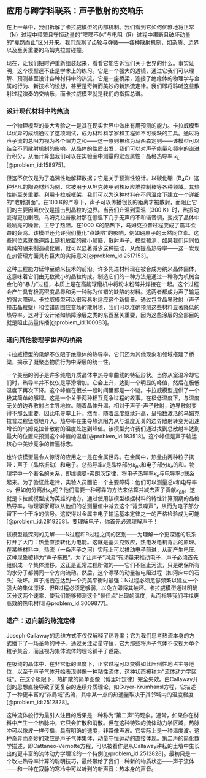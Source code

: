 ## 应用与跨学科联系：声子散射的交响乐

在上一章中，我们拆解了卡拉威模型的内部机制。我们看到它如何优雅地将正常（N）过程中频繁且守恒动量的“喋喋不休”与电阻（R）过程中果断且破坏动量的“戛然而止”区分开来。我们观察了齿轮与弹簧——各种散射机制，如杂质、边界以及至关重要的乌姆克拉普碰撞。

现在，让我们把时钟重新组装起来，看看它能告诉我们关于世界的什么。事实证明，这个模型远不止是学术上的练习。它是一个强大的透镜，通过它我们可以理解、预测甚至设计各种材料中的热流。它是一座桥梁，连接了绝缘体的物理学与金属的行为、新技术的设想，甚至是奇特而美妙的新热流定律。我们即将聆听这些散射过程演奏的交响乐，而卡拉威模型就是我们的指挥总谱。

### 设计现代材料中的热流

一个物理模型的最大考验之一是其在现实世界中做出有用预测的能力。卡拉威模型以优异的成绩通过了这项测试，成为材料科学家和工程师不可或缺的工具。通过将声子流的总阻力视为各个阻力之和——这一原则被称为马西森定则——该模型可以结合不同散射机制的影响。从晶体的性质出发，我们可以对声子能量和频率的谱进行积分，从而计算出我们可以在实验室中测量的宏观属性：晶格热导率 $\kappa_L$ [@problem_id:158975]。

但这不仅仅是为了追溯性地解释数据；它是关于预测性设计。以碳化硼（$\mathrm{B}_4\mathrm{C}$）这种非凡的陶瓷材料为例，它被用于从坦克装甲到核反应堆控制棒等各种领域。其热性能至关重要。利用卡拉威框架，我们可以为这种材料在不同温度下建立一个详细的“散射剖面”。在100 K的严寒下，声子可以传播很长的距离才被散射，而阻止它们的主要因素仅仅是撞击到晶粒的边界。当我们升温到室温（300 K）时，热振动变得更加剧烈，乌姆克拉普散射那在低温下几乎无声的不和谐音调，变成了晶体中最响亮的噪音，主导了热阻。在1000 K的酷热下，乌姆克拉普过程变成了震耳欲聋的轰鸣。该模型还允许我们量化“点缺陷”的影响，例如硼原子的天然同位素。这些同位素就像道路上随机放置的微小颠簸，散射声子。模型预测，如果我们用同位素纯的硼来制造碳化硼，就可以显著减少这种振动，从而提高热导率——这一发现在热管理方面具有巨大的实际意义[@problem_id:2517153]。

这种工程能力延伸至纳米技术的前沿。许多先进材料现在被合成为纳米晶体固体，这意味着它们由无数微小的晶粒构成。制造它们的一种方法是通过一种称为机械合金化的“暴力”过程，本质上是在高能球磨机中将粉末粉碎并焊接在一起。这个过程会产生具有极高密度晶界和另一种称为位错的缺陷的材料。这两者都成为声子输运的强大障碍。卡拉威模型可以很容易地适应这个新情景。通过包含晶界散射（声子撞击晶粒壁）和位错周围应变场的散射项，我们可以准确预测这些材料显著降低的热导率。这对于设计诸如热障涂层之类的东西至关重要，因为这些涂层的全部目的就是阻止热量传播[@problem_id:100083]。

### 通向其他物理学世界的桥梁

卡拉威模型的见解不仅限于绝缘体的热导率。它们还为其他现象和领域搭建了桥梁，揭示了凝聚态物质行为中深层的统一性。

一个美丽的例子是许多纯电介质晶体中热导率曲线的特征形状。当你从室温冷却它们时，热导率并不仅仅是平滑增加。它会上升，达到一个明显的峰值，然后在极低温度下再次下降。这个峰值在很长一段时间里都是一个谜。卡拉威模型提供了一个极其简单的解释。这是一个关于两种相互竞争过程的故事。在极低温度下，与温度无关的边界散射占主导地位。随着晶体升温，相对于声子-声子散射，边界散射变得不那么重要，因此电导率上升。然而，随着温度继续升高，呈指数激活的乌姆克拉普过程猛烈地介入。热导率在主导热流阻力从与温度无关的边界散射转变为迅速增长的乌姆克拉普散射的温度处达到峰值。该模型允许我们通过找到总散射率达到最大的位置来预测这个峰值的温度[@problem_id:183518]。这个峰值是声子输运核心中美妙竞争的普遍标志。

也许该模型最令人惊讶的应用之一是在金属世界。在金属中，热量由两种粒子携带：声子（晶格振动）和电子。总热导率$\kappa$是晶格部分$\kappa_{ph}$和电子部分$\kappa_e$的和。物理学中一个著名的关系，即维德曼-弗朗茨定律，将电子热导率$\kappa_e$与电导率$\sigma$联系起来。为了验证此定律，实验人员面临一个主要障碍：他们可以测量总$\kappa$和电导率$\sigma$，但如何分离出$\kappa_e$呢？他们需要一种可靠的方法来估算并减去声子贡献$\kappa_{ph}$。这就是卡拉威模型成为英雄的地方。通过使用该模型根据材料的特性计算预期的晶格热导率，物理学家可以从他们的总测量值中减去这个“背景噪声”，从而为电子部分留下一个干净的信号。这使得对金属中电子输运基本定律之一的严格检验成为可能[@problem_id:2819258]。要理解电子，你首先必须理解声子！

该模型最深刻的见解——N过程和R过程之间的区别——为理解一个更深远的联系打开了大门：热量直接转化为电能。这就是塞贝克效应，热电发电机背后的原理。在某些材料中，热流（一条声子之河）实际上可以推动电子前进，从而产生电压。这种现象被称为“声子拖拽”。为了让声子“河流”有动量来推动电子，声子必须首先组织成一个集体漂移。这正是正常过程所做的——它们不阻止河流，只是确保所有的水分子都朝同一个方向流动。然后，这个漂移的动量被电阻过程（如河床中的石头）破坏。声子拖拽在达到一个完美平衡时最强：N过程必须足够频繁以建立一个强大的集体漂移，但R过程必须足够弱，以免立即将其破坏。卡拉威模型通过明确区分这两个速率，使我们能够预测这个“最佳点”出现的温度，从而指导我们寻找更高效的热电材料[@problem_id:3009877]。

### 遗产：迈向新的热流定律

Joseph Callaway的思维方式不仅仅解释了热导率；它为我们思考热流本身的方式播下了一场革命的种子。通过关注动量守恒，它为那些将声子气体不仅视为单个粒子集合，而且视为集体流体的理论铺平了道路。

在极纯的晶体中，在非常低的温度下，正常过程可以变得如此压倒性地占主导地位，以至于声子气体开始表现得像一种粘性流体，这种状态被称为“流体动力学区域”。在这个极限下，热扩散的简单图像（傅里叶定律）完全失效。由Callaway开创的思想直接导致了更复杂的连续介质理论，如Guyer-Krumhansl方程，它描述了一种更丰富的“非局域”热流，其中某一点的热通量取决于其邻域内的温度梯度[@problem_id:2512828]。

这种流体般行为最引人注目的后果是一种称为“第二声”的现象。通常，如果你在材料中产生一个热脉冲，它只会扩散和消散。但在这种特殊的流体动力学区域，热脉冲可以像波一样传播，具有明确的速度，非常像声波。它实际上是一种温度波。这种奇异而奇妙的效应是声子气体集体、动量守恒运动的直接体现。第二声的简化数学描述，即Cattaneo-Vernotte方程，可以被看作是从Callaway耕耘的土壤中生长出的更丰富的流体动力学理论的一个特例[@problem_id:2512828]。最初只是一个改进热导率计算的聪明技巧，最终带给了我们一种新的物质状态——声子流体——和一种在寂静的寒冷中可以听到的新声音：热本身的声音。
